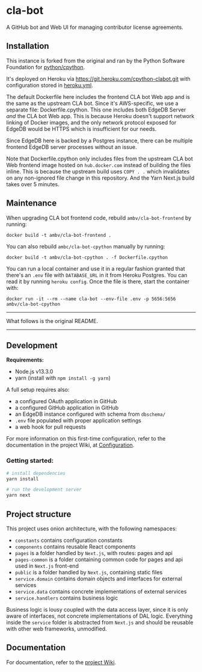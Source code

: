 # cla-bot

A GitHub bot and Web UI for managing contributor license agreements.

## Installation

This instance is forked from the original and ran by the
Python Software Foundation for
[python/cpython](https://github.com/python/cpython/).

It's deployed on Heroku via https://git.heroku.com/cpython-clabot.git
with configuration stored in [heroku.yml](./heroku.yml).

The default Dockerfile here includes the frontend CLA bot Web app and
is the same as the upstream CLA bot.  Since it's AWS-specific, we use
a separate file: Dockerfile.cpython.  This one includes both EdgeDB
Server *and* the CLA bot Web app. This is because Heroku doesn't support
network linking of Docker images, and the only network protocol exposed
for EdgeDB would be HTTPS which is insufficient for our needs.

Since EdgeDB here is backed by a Postgres instance, there can be
multiple frontend EdgeDB server processes without an issue.

Note that Dockerfile.cpython only includes files from the upstream
CLA bot Web frontend image hosted on `hub.docker.com` instead of
building the files inline.  This is because the upstream build uses
`COPY . .` which invalidates on any non-ignored file change in this
repository. And the Yarn Next.js build takes over 5 minutes.

## Maintenance

When upgrading CLA bot frontend code, rebuild ``ambv/cla-bot-frontend``
by running:

```
docker build -t ambv/cla-bot-frontend .
```

You can also rebuild ``ambc/cla-bot-cpython`` manually by running:

```
docker build -t ambv/cla-bot-cpython . -f Dockerfile.cpython
```

You can run a local container and use it in a regular fashion granted
that there's an `.env` file with `DATABASE_URL` in it from Heroku
Postgres.  You can read it by running `heroku config`.  Once the file
is there, start the container with:

```
docker run -it --rm --name cla-bot --env-file .env -p 5656:5656 ambv/cla-bot-cpython
```

---

What follows is the original README.

---

## Development

**Requirements:**

- Node.js v13.3.0
- yarn (install with `npm install -g yarn`)

A full setup requires also:

- a configured OAuth application in GitHub
- a configured GitHub application in GitHub
- an EdgeDB instance configured with schema from `dbschema/`
- `.env` file populated with proper application settings
- a web hook for pull requests

For more information on this first-time configuration, refer to the
documentation in the project Wiki, at
[Configuration](https://github.com/edgedb/cla-bot/wiki/Configuration).

### Getting started:

```bash
# install dependencies
yarn install

# run the development server
yarn next
```

## Project structure

This project uses onion architecture, with the following namespaces:

- `constants` contains configuration constants
- `components` contains reusable React components
- `pages` is a folder handled by `Next.js`, with routes: pages and api
- `pages-common` is a folder containing common code for pages and api used in
  `Next.js` front-end
- `public` is a folder handled by `Next.js`, containing static files
- `service.domain` contains domain objects and interfaces for external services
- `service.data` contains concrete implementations of external services
- `service.handlers` contains business logic

Business logic is lousy coupled with the data access layer, since it is only
aware of interfaces, not concrete implementations of DAL logic. Everything
inside the `service` folder is abstracted from `Next.js` and should be
reusable with other web frameworks, unmodified.

## Documentation

For documentation, refer to the [project Wiki](https://github.com/edgedb/cla-bot/wiki).
